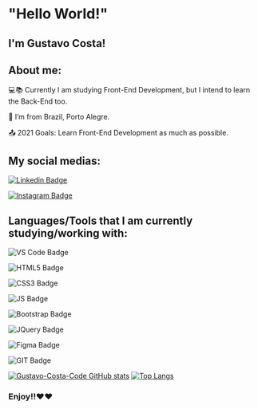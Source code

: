 # "Hello World!"

 

## I'm Gustavo Costa!

## About me:

:computer::books: Currently I am studying Front-End Development, but I intend to learn the Back-End too.

:house_with_garden: I’m from Brazil, Porto Alegre.

:outbox_tray: 2021 Goals: Learn Front-End Development as much as possible.

## My social medias:

[![Linkedin Badge](https://img.shields.io/badge/LinkedIn-0077B5?style=for-the-badge&logo=linkedin&logoColor=white&link=https://www.linkedin.com/in/gustavo-costa-da-silva-3a3a68212/)](https://www.linkedin.com/in/gustavo-costa-da-silva-3a3a68212/)

[![Instagram Badge](https://img.shields.io/badge/Instagram-E4405F?style=for-the-badge&logo=instagram&logoColor=white&link=https://www.instagram.com/_gustavo.costaa_/)](https://www.instagram.com/_gustavo.costaa_/)

## Languages/Tools that I am currently studying/working with:

![VS Code Badge](https://img.shields.io/badge/Visual_Studio_Code-0078D4?style=for-the-badge&logo=visual%20studio%20code&logoColor=white)

![HTML5 Badge](https://img.shields.io/badge/HTML5-E34F26?style=for-the-badge&logo=html5&logoColor=white)

![CSS3 Badge](https://img.shields.io/badge/CSS3-1572B6?style=for-the-badge&logo=css3&logoColor=white)

![JS Badge](https://img.shields.io/badge/JavaScript-323330?style=for-the-badge&logo=javascript&logoColor=F7DF1E)

![Bootstrap Badge](https://img.shields.io/badge/Bootstrap-563D7C?style=for-the-badge&logo=bootstrap&logoColor=white)

![JQuery Badge](https://img.shields.io/badge/jQuery-0769AD?style=for-the-badge&logo=jquery&logoColor=white)

![Figma Badge](https://img.shields.io/badge/Figma-F24E1E?style=for-the-badge&logo=figma&logoColor=white)

![GIT Badge](https://img.shields.io/badge/Git-F05032?style=for-the-badge&logo=git&logoColor=white)

[![Gustavo-Costa-Code GitHub stats](https://github-readme-stats.vercel.app/api?username=Gustavo-Costa-Code&theme=merko)](https://github.com/Gustavo-Costa-Code/github-readme-stats)
[![Top Langs](https://github-readme-stats.vercel.app/api/top-langs/?username=Gustavo-Costa-Code&theme=merko)](https://github.com/Gustavo-Costa-Code/github-readme-stats)

### Enjoy!!:heart::heart:

